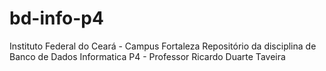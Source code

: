 # bd-info-p4
Instituto Federal do Ceará - Campus Fortaleza
Repositório da disciplina de Banco de Dados
Informatica P4 - Professor Ricardo Duarte Taveira
 

